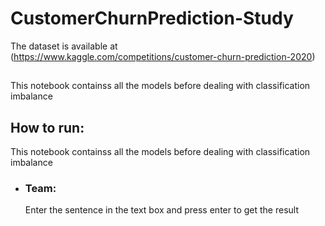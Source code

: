 # CustomerChurnPrediction-Study

The dataset is available at
(https://www.kaggle.com/competitions/customer-churn-prediction-2020)

## 
This notebook containss all the models before dealing with classification imbalance


## How to run:
This notebook containss all the models before dealing with classification imbalance



* ### Team:
  Enter the sentence in the text box and press enter to get the result
